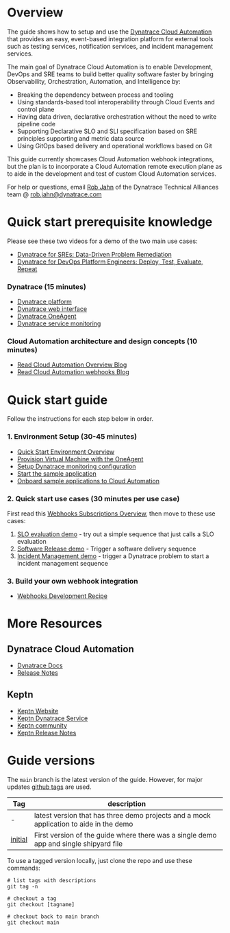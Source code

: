 # Overview

The guide shows how to setup and use the [Dynatrace Cloud Automation](https://www.dynatrace.com/platform/cloud-automation/) that provides an easy, event-based integration platform for external tools such as testing services, notification services, and incident management services. 

The main goal of Dynatrace Cloud Automation is to enable Development, DevOps and SRE teams to build better quality software faster by bringing Observability, Orchestration, Automation, and Intelligence by:

* Breaking the dependency between process and tooling
* Using standards-based tool interoperability through Cloud Events and control plane
* Having data driven, declarative orchestration without the need to write pipeline code
* Supporting Declarative SLO and SLI specification based on SRE principles supporting and metric data source
* Using GitOps based delivery and operational workflows based on Git

This guide currently showcases Cloud Automation webhook integrations, but the plan is to incorporate a Cloud Automation remote execution plane as to aide in the development and test of custom Cloud Automation services.

For help or questions, email [Rob Jahn](https://www.linkedin.com/in/robjahn/) of the Dynatrace Technical Alliances team @ rob.jahn@dynatrace.com 

# Quick start prerequisite knowledge

Please see these two videos for a demo of the two main use cases:
* [Dynatrace for SREs: Data-Driven Problem Remediation](https://www.youtube.com/watch?v=HBt7uJTmdI4&list=PLqt2rd0eew1YFx9m8dBFSiGYSBcDuWG38&index=8&t=4s)
* [Dynatrace for DevOps Platform Engineers: Deploy, Test, Evaluate, Repeat](https://www.youtube.com/watch?v=E5Mfmh4BlmU&list=PLqt2rd0eew1YFx9m8dBFSiGYSBcDuWG38&index=7&t=4s)

### Dynatrace (15 minutes)

* [Dynatrace platform](https://www.dynatrace.com/support/help/get-started/what-is-dynatrace)
* [Dynatrace web interface](https://www.dynatrace.com/support/help/get-started/navigation)
* [Dynatrace OneAgent](https://www.dynatrace.com/support/help/setup-and-configuration/dynatrace-oneagent)
* [Dynatrace service monitoring](https://www.dynatrace.com/support/help/how-to-use-dynatrace/transactions-and-services)

### Cloud Automation architecture and design concepts (10 minutes)

* [Read Cloud Automation Overview Blog](https://www.dynatrace.com/news/blog/deliver-cloud-native-applications-faster-with-dynatrace-cloud-automation-module/)
* [Read Cloud Automation webhooks Blog](https://www.dynatrace.com/news/blog/dynatrace-enables-tool-agnostic-automation-for-your-application-lifecycle)

# Quick start guide

Follow the instructions for each step below in order.

### 1. Environment Setup (30-45 minutes)

* [Quick Start Environment Overview](01-QUICKSTART.md)
* [Provision Virtual Machine with the OneAgent](02-VM.md)
* [Setup Dynatrace monitoring configuration](03-DTCONFIG.md)
* [Start the sample application](04-APP.md)
* [Onboard sample applications to Cloud Automation](05-ONBOARD.md)

### 2. Quick start use cases (30 minutes per use case)

First read this [Webhooks Subscriptions Overview](10-WEBHOOK.md), then move to these use cases:

1. [SLO evaluation demo](11-SLO.md) - try out a simple sequence that just calls a SLO evaluation
1. [Software Release demo](12-RELEASE.md) - Trigger a software delivery sequence
1. [Incident Management demo](13-INCIDENT.md) - trigger a Dynatrace problem to start a incident management sequence

### 3. Build your own webhook integration

* [Webhooks Development Recipe](20-BUILDWEBHOOK.md)

# More Resources

## Dynatrace Cloud Automation

* [Dynatrace Docs](https://www.dynatrace.com/support/help/how-to-use-dynatrace/cloud-automation)
* [Release Notes](https://www.dynatrace.com/support/help/shortlink/release-notes#cloud-automation)

## Keptn

* [Keptn Website](https://keptn.sh)
* [Keptn Dynatrace Service](https://github.com/keptn-contrib/dynatrace-service)
* [Keptn community](https://keptn.sh/community)
* [Keptn Release Notes](https://github.com/keptn/keptn/releases)

# Guide versions

The `main` branch is the latest version of the guide.  However, for major updates [github tags](https://github.com/dt-alliances/cloud-automation-quickstart/tags) are used.

| Tag | description |
| ----| ------------|
| -   | latest version that has three demo projects and a mock application to aide in the demo |
| [initial](https://github.com/dt-alliances/cloud-automation-quickstart/tree/initial) | First version of the guide where there was a single demo app and single shipyard file |

To use a tagged version locally, just clone the repo and use these commands:

```
# list tags with descriptions
git tag -n

# checkout a tag
git checkout [tagname]

# checkout back to main branch
git checkout main
```